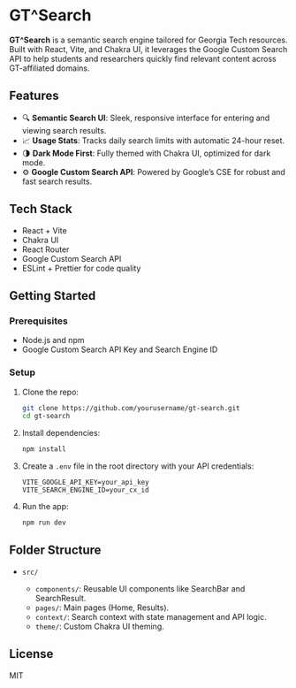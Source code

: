 # GT^Search

**GT^Search** is a semantic search engine tailored for Georgia Tech resources. Built with React, Vite, and Chakra UI, it leverages the Google Custom Search API to help students and researchers quickly find relevant content across GT-affiliated domains.

## Features

* 🔍 **Semantic Search UI**: Sleek, responsive interface for entering and viewing search results.
* 📈 **Usage Stats**: Tracks daily search limits with automatic 24-hour reset.
* 🌗 **Dark Mode First**: Fully themed with Chakra UI, optimized for dark mode.
* ⚙️ **Google Custom Search API**: Powered by Google’s CSE for robust and fast search results.

## Tech Stack

* React + Vite
* Chakra UI
* React Router
* Google Custom Search API
* ESLint + Prettier for code quality

## Getting Started

### Prerequisites

* Node.js and npm
* Google Custom Search API Key and Search Engine ID

### Setup

1. Clone the repo:

   ```bash
   git clone https://github.com/yourusername/gt-search.git
   cd gt-search
   ```

2. Install dependencies:

   ```bash
   npm install
   ```

3. Create a `.env` file in the root directory with your API credentials:

   ```
   VITE_GOOGLE_API_KEY=your_api_key
   VITE_SEARCH_ENGINE_ID=your_cx_id
   ```

4. Run the app:

   ```bash
   npm run dev
   ```

## Folder Structure

* `src/`

  * `components/`: Reusable UI components like SearchBar and SearchResult.
  * `pages/`: Main pages (Home, Results).
  * `context/`: Search context with state management and API logic.
  * `theme/`: Custom Chakra UI theming.

## License

MIT
